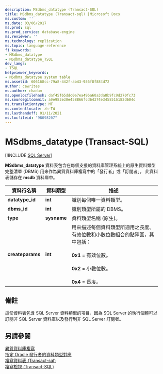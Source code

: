 ```yaml
---
description: MSdbms_datatype (Transact-SQL)
title: MSdbms_datatype (Transact-sql) |Microsoft Docs
ms.custom: ''
ms.date: 03/06/2017
ms.prod: sql
ms.prod_service: database-engine
ms.reviewer: ''
ms.technology: replication
ms.topic: language-reference
f1_keywords:
- MSdbms_datatype
- MSdbms_datatype_TSQL
dev_langs:
- TSQL
helpviewer_keywords:
- MSdbms_datatype system table
ms.assetid: 606168cc-79a8-442f-ab43-936f8f884d72
author: cawrites
ms.author: chadam
ms.openlocfilehash: daf45f65ddc0e7ea496a60a3da8b9fc9d270fc73
ms.sourcegitcommit: a9e982e30e458866fcd64374e3458516182d604c
ms.translationtype: MT
ms.contentlocale: zh-TW
ms.lasthandoff: 01/11/2021
ms.locfileid: "98098207"
---
```

# <a name="msdbms_datatype-transact-sql"></a>MSdbms_datatype (Transact-SQL)
[!INCLUDE [SQL Server](../../includes/applies-to-version/sqlserver.md)]

  **MSdbms_datatype** 資料表包含在每個支援的資料庫管理系統上的原生資料類型完整清單 (DBMS) 用來作為異質資料庫複寫中的「發行者」或「訂閱者」。 此資料表儲存在 **msdb** 資料庫中。  
  
|資料行名稱|資料類型|描述|  
|-----------------|---------------|-----------------|  
|**datatype_id**|**int**|識別每個唯一資料類型。|  
|**dbms_id**|**int**|識別類型所屬的 DBMS。|  
|**type**|**sysname**|資料類型名稱 (原生)。|  
|**createparams**|**int**|用來描述每個資料類型所適用之長度、有效位數和小數位數組合的點陣圖，其中包括：<br /><br /> **0x1** = 有效位數。<br /><br /> **0x2** = 小數位數。<br /><br /> **0x4** = 長度。|  
  
## <a name="remarks"></a>備註  
 這份資料表包含 SQL Server 資料類型的項目，因為 SQL Server 的執行個體可以訂閱非 SQL Server 資料庫以及發行到非 SQL Server 訂閱者。  
  
## <a name="see-also"></a>另請參閱  
 [異質資料庫複寫](../../relational-databases/replication/non-sql/heterogeneous-database-replication.md)   
 [指定 Oracle 發行者的資料類型對應](../../relational-databases/replication/publish/specify-data-type-mappings-for-an-oracle-publisher.md)   
 [複寫資料表 &#40;Transact-sql&#41;](../../relational-databases/system-tables/replication-tables-transact-sql.md)   
 [複寫檢視 &#40;Transact-SQL&#41;](../../relational-databases/system-views/replication-views-transact-sql.md)  
  
  
